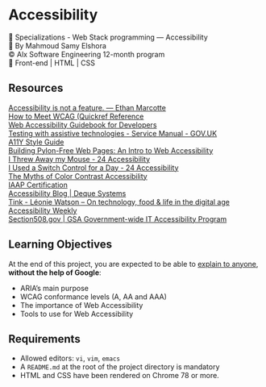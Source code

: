 # Accessibility

📂 Specializations - Web Stack programming ― Accessibility  
👤 By Mahmoud Samy Elshora  
©️ Alx Software Engineering 12-month program  
🔖 Front-end | HTML | CSS

## Resources
[Accessibility is not a feature. — Ethan Marcotte](https://ethanmarcotte.com/wrote/accessibility-is-not-a-feature/)  
[How to Meet WCAG (Quickref Reference](https://www.w3.org/WAI/WCAG22/quickref/?versions=2.1)  
[Web Accessibility Guidebook for Developers](https://www.telerik.com/blogs/web-accessibility-guidebook-for-developers)  
[Testing with assistive technologies - Service Manual - GOV.UK](https://www.gov.uk/service-manual/technology/testing-with-assistive-technologies)  
[A11Y Style Guide](https://a11y-style-guide.com/style-guide/)  
[Building Pylon-Free Web Pages: An Intro to Web Accessibility](https://engineering.vena.io/building-pylon-free-web-pages-an-intro-to-web-accessibility/)  
[I Threw Away my Mouse - 24 Accessibility](https://www.24a11y.com/2018/i-threw-away-my-mouse/)  
[I Used a Switch Control for a Day - 24 Accessibility](https://www.24a11y.com/2018/i-used-a-switch-control-for-a-day/)  
[The Myths of Color Contrast Accessibility](https://uxmovement.com/buttons/the-myths-of-color-contrast-accessibility/)  
[IAAP Certification](https://www.accessibilityassociation.org/s/certification)  
[Accessibility Blog | Deque Systems](https://www.deque.com/blog/)  
[Tink - Léonie Watson – On technology, food & life in the digital age](https://tink.uk/)  
[Accessibility Weekly](https://a11yweekly.com/)  
[Section508.gov | GSA Government-wide IT Accessibility Program](https://www.section508.gov/)  

## Learning Objectives
At the end of this project, you are expected to be able to [explain to anyone](https://fs.blog/feynman-learning-technique/), **without the help of Google**:

- ARIA’s main purpose
- WCAG conformance levels (A, AA and AAA)
- The importance of Web Accessibility
- Tools to use for Web Accessibility

## Requirements

- Allowed editors: `vi`, `vim`, `emacs`
- A `README.md` at the root of the project directory is mandatory
- HTML and CSS have been rendered on Chrome 78 or more.
